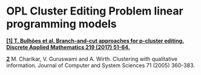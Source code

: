 # OPL Cluster Editing Problem linear programming models

**[\[1\] T. Bulhões et al. Branch-and-cut approaches for p-cluster editing. Discrete Applied Mathematics 219 (2017) 51-64.](https://www.sciencedirect.com/science/article/pii/S0166218X16305108)**

**[2](https://www.sciencedirect.com/science/article/pii/S0022000004001424)** M. Charikar, V. Guruswami and A. Wirth. Clustering with qualitative information. Journal of Computer and System Sciences 71 (2005) 360-383.
